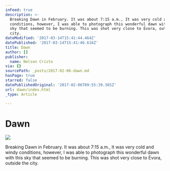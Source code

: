 ```yaml
---
inFeed: true
description: >-
  Breaking Dawn in February. It was about 7:15 a.m., It was very cold and windy
  conditions, however, I was able to photograph this wonderful dawn with this
  sky that seemed to be burning. This was shot very close to Évora, outside the
  city.
dateModified: '2017-03-14T15:41:44.464Z'
datePublished: '2017-03-14T15:41:46.616Z'
title: Dawn
author: []
publisher:
  name: Nelson Cristo
via: {}
sourcePath: _posts/2017-02-06-dawn.md
hasPage: true
starred: false
datePublishedOriginal: '2017-02-06T09:55:39.365Z'
url: dawn/index.html
_type: Article

---
```

# Dawn
![](https://the-grid-user-content.s3-us-west-2.amazonaws.com/b49ae91e-2f22-4e24-aed3-90dd68353b9e.jpg)

Breaking Dawn in February. It was about 7:15 a.m., It was very cold and windy conditions, however, I was able to photograph this wonderful dawn with this sky that seemed to be burning. This was shot very close to Évora, outside the city.